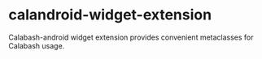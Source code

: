 calandroid-widget-extension
===========================

Calabash-android widget extension provides convenient metaclasses for Calabash usage.
